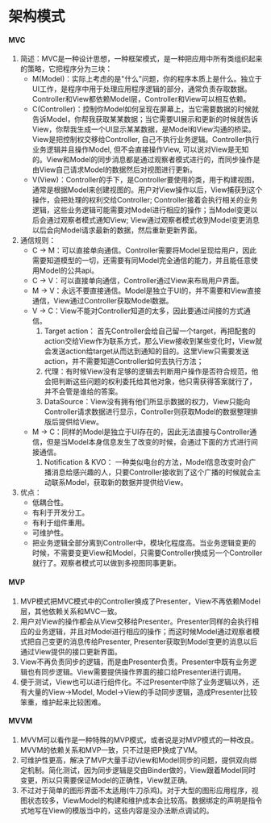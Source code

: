# 架构模式

#### MVC
1. 简述：MVC是一种设计思想，一种框架模式，是一种把应用中所有类组织起来的策略，它把程序分为三块：
	* M(Model)：实际上考虑的是"什么"问题，你的程序本质上是什么。独立于UI工作，是程序中用于处理应用程序逻辑的部分，通常负责存取数据。Controller和View都依赖Model层，Controller和View可以相互依赖。
	* C(Controller)：控制你Model如何呈现在屏幕上，当它需要数据的时候就告诉Model，你帮我获取某某数据；当它需要UI展示和更新的时候就告诉View，你帮我生成一个UI显示某某数据，是Model和View沟通的桥梁。View是把控制权交移给Controller, 自己不执行业务逻辑。Controller执行业务逻辑并且操作Model, 但不会直接操作View, 可以说对View是无知的。View和Model的同步消息都是通过观察者模式进行的，而同步操作是由View自己请求Model的数据然后对视图进行更新。
	* V(View)：Controller的手下，是Controller要使用的类，用于构建视图，通常是根据Model来创建视图的。用户对View操作以后，View捕获到这个操作，会把处理的权利交给Controller; Controller接着会执行相关的业务逻辑，这些业务逻辑可能需要对Model进行相应的操作；当Model变更以后会通过观察者模式通知View; View通过观察者模式收到Model变更消息以后会向Model请求最新的数据，然后重新更新界面。
2. 通信规则：
	* C -> M：可以直接单向通信。Controller需要将Model呈现给用户，因此需要知道模型的一切，还需要有同Model完全通信的能力，并且能任意使用Model的公共api。
	* C -> V：可以直接单向通信，Controller通过View来布局用户界面。
	* M -> V：永远不要直接通信。Model是独立于UI的，并不需要和View直接通信，View通过Controller获取Model数据。
	* V -> C：View不能对Controller知道的太多，因此要通过间接的方式通信。
		1. Target action： 首先Controller会给自己留一个target，再把配套的action交给View作为联系方式，那么View接收到某些变化时，View就会发送action给target从而达到通知的目的。这里View只需要发送action，并不需要知道Controller如何去执行方法；
		2. 代理：有时候View没有足够的逻辑去判断用户操作是否符合规范，他会把判断这些问题的权利委托给其他对象，他只需获得答案就行了，并不会管是谁给的答案。
		3. DataSource：View没有拥有他们所显示数据的权力，View只能向Controller请求数据进行显示，Controller则获取Model的数据整理排版后提供给View。
	* M -> C：同样的Model是独立于UI存在的，因此无法直接与Controller通信，但是当Model本身信息发生了改变的时候，会通过下面的方式进行间接通信。
		1. Notification & KVO： 一种类似电台的方法，Model信息改变时会广播消息给感兴趣的人，只要Controller接收到了这个广播的时候就会主动联系Model，获取新的数据并提供给View。
3. 优点：
	* 低耦合性。
	* 有利于开发分工。
	* 有利于组件重用。
	* 可维护性。
	* 把业务逻辑全部分离到Controller中，模块化程度高。当业务逻辑变更的时候，不需要变更View和Model，只需要Controller换成另一个Controller就行了。观察者模式可以做到多视图同事更新。

#### MVP
1. MVP模式把MVC模式中的Controller换成了Presenter，View不再依赖Model层，其他依赖关系和MVC一致。
2. 用户对View的操作都会从View交移给Presenter。Presenter同样的会执行相应的业务逻辑，并且对Model进行相应的操作；而这时候Model通过观察者模式把自己变更的消息传给Presenter, Presenter获取到Model变更的消息以后通过View提供的接口更新界面。
3. View不再负责同步的逻辑，而是由Presenter负责。Presenter中既有业务逻辑也有同步逻辑。View需要提供操作界面的接口给Presenter进行调用。
4. 便于测试，View也可以进行组件化。不过Presenter中除了业务逻辑以外，还有大量的View->Model, Model->View的手动同步逻辑，造成Presenter比较笨重，维护起来比较困难。

#### MVVM
1. MVVM可以看作是一种特殊的MVP模式，或者说是对MVP模式的一种改良。MVVM的依赖关系和MVP一致，只不过是把P换成了VM。
2. 可维护性更高，解决了MVP大量手动View和Model同步的问题，提供双向绑定机制。简化测试，因为同步逻辑是交由Binder做的，View跟着Model同时变更，所以只需要保证Model的正确性，View就正确。
3. 不过对于简单的图形界面不太适用(牛刀杀鸡)。对于大型的图形应用程序，视图状态较多，ViewModel的构建和维护成本会比较高。数据绑定的声明是指令式地写在View的模版当中的，这些内容是没办法断点调试的。

